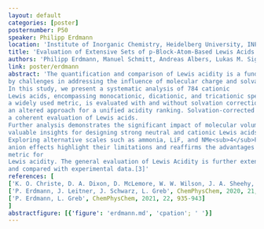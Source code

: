 ```yaml
---
layout: default
categories: [poster]
posternumber: P50
speaker: Philipp Erdmann
location: 'Institute of Inorganic Chemistry, Heidelberg University, INF 270, 69120 Heidelberg'
title: 'Evaluation of Extensive Sets of p-Block-Atom-Based Lewis Acids'
authors: 'Philipp Erdmann, Manuel Schmitt, Andreas Albers, Lukas M. Sigmund, Lutz Greb'
link: poster/erdmann
abstract: 'The quantification and comparison of Lewis acidity is a fundamental concept in chemistry. A convenient comparison, however, is hindered
by challenges in addressing the influence of molecular charge and solvation effects. 
In this study, we present a systematic analysis of 784 cationic 
Lewis acids, encompassing monocationic, dicationic, and tricationic species, alongside 149 neutral Lewis acids. The fluoride ion affinity (FIA) scale, 
a widely used metric, is evaluated with and without solvation correction [1,2] Our results reveal a charge-dependent clustering of FIA values, necessitating 
an altered approach for a unified acidity ranking. Solvation-corrected FIA<sub>solv</sub> emerges as a robust metric that overcomes charge sensitivity, allowing for 
a coherent evaluation of Lewis acids. 
Further analysis demonstrates the significant impact of molecular volume on solvation-induced FIA damping, providing
valuable insights for designing strong neutral and cationic Lewis acids. 
Exploring alternative scales such as ammonia, LiF, and NMe<sub>4</sub>F affinity and counter
anion effects highlight their limitations and reaffirms the advantages of solvation-corrected FIA<sub>solv</sub> as a versatile and charge-independent 
metric for
Lewis acidity. The general evaluation of Lewis Acidity is further extended by affinity datasets with other reference Lewis bases than F<sup>–</sup> 
and compared with experimental data.[3]'
references: [
['K. O. Christe, D. A. Dixon, D. McLemore, W. W. Wilson, J. A. Sheehy, J. A. Boatz', Fluorine Chem., 2000, 101, 151-153],
['P. Erdmann, J. Leitner, J. Schwarz, L. Greb', ChemPhysChem, 2020, 21, 987-994],
['P. Erdmann, L. Greb', ChemPhysChem, 2021, 22, 935-943]
]
abstractfigure: [{'figure': 'erdmann.md', 'cpation'; ' '}]
---
```

